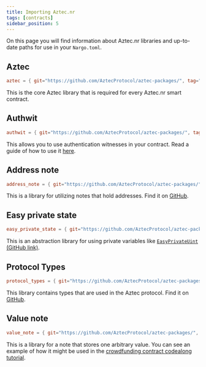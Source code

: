 ```yaml
---
title: Importing Aztec.nr
tags: [contracts]
sidebar_position: 5
---
```


On this page you will find information about Aztec.nr libraries and up-to-date paths for use in your `Nargo.toml`.

## Aztec

```toml
aztec = { git="https://github.com/AztecProtocol/aztec-packages/", tag="v0.87.5", directory="noir-projects/aztec-nr/aztec" }
```

This is the core Aztec library that is required for every Aztec.nr smart contract.

## Authwit

```toml
authwit = { git="https://github.com/AztecProtocol/aztec-packages/", tag="v0.87.5", directory="noir-projects/aztec-nr/authwit"}
```

This allows you to use authentication witnesses in your contract. Read a guide of how to use it [here](../../guides/smart_contracts/writing_contracts/authwit.md).

## Address note

```toml
address_note = { git="https://github.com/AztecProtocol/aztec-packages/", tag="v0.87.5", directory="noir-projects/aztec-nr/address-note" }
```

This is a library for utilizing notes that hold addresses. Find it on [GitHub](https://github.com/AztecProtocol/aztec-packages/tree/master/noir-projects/aztec-nr/address-note/src).

## Easy private state

```toml
easy_private_state = { git="https://github.com/AztecProtocol/aztec-packages/", tag="v0.87.5", directory="noir-projects/aztec-nr/easy-private-state" }
```

This is an abstraction library for using private variables like [`EasyPrivateUint` (GitHub link)](https://github.com/AztecProtocol/aztec-packages/blob/6c20b45993ee9cbd319ab8351e2722e0c912f427/noir-projects/aztec-nr/easy-private-state/src/easy_private_state.nr#L17).

## Protocol Types

```toml
protocol_types = { git="https://github.com/AztecProtocol/aztec-packages/", tag="v0.87.5", directory="noir-projects/noir-protocol-circuits/crates/types"}
```

This library contains types that are used in the Aztec protocol. Find it on [GitHub](https://github.com/AztecProtocol/aztec-packages/tree/master/noir-projects/noir-protocol-circuits/crates/types/src).

## Value note

```toml
value_note = { git="https://github.com/AztecProtocol/aztec-packages/", tag="v0.87.5", directory="noir-projects/aztec-nr/value-note" }
```

This is a library for a note that stores one arbitrary value. You can see an example of how it might be used in the [crowdfunding contract codealong tutorial](../../tutorials/codealong/contract_tutorials/crowdfunding_contract.md).
